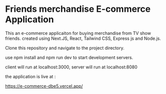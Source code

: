 # Friends merchandise E-commerce Application

This an e-commerce applicaiton for buying merchandise from TV show friends.
created using Next.JS, React, Tailwind CSS, Express js and Node.js.

Clone this repository and navigate to the project directory.

use npm install and npm run dev to start development servers.

client will run at localhost:3000, server will run at localhost:8080

the application is live at :

https://e-commerce-dbe5.vercel.app/

